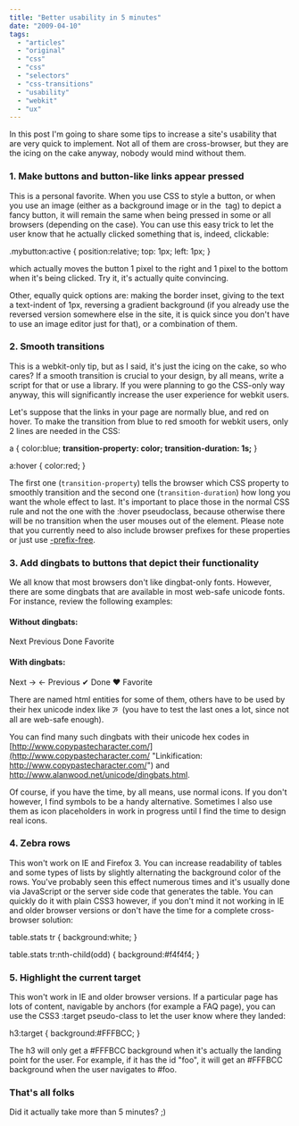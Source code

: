 ```yaml
---
title: "Better usability in 5 minutes"
date: "2009-04-10"
tags:
  - "articles"
  - "original"
  - "css"
  - "css"
  - "selectors"
  - "css-transitions"
  - "usability"
  - "webkit"
  - "ux"
---
```


In this post I'm going to share some tips to increase a site's usability that are very quick to implement. Not all of them are cross-browser, but they are the icing on the cake anyway, nobody would mind without them.

### 1\. Make buttons and button-like links appear pressed

This is a personal favorite. When you use CSS to style a button, or when you use an image (either as a background image or in the <img /> tag) to depict a fancy button, it will remain the same when being pressed in some or all browsers (depending on the case). You can use this easy trick to let the user know that he actually clicked something that is, indeed, clickable:

.mybutton:active {
	position:relative;
	top: 1px;
	left: 1px;
}

which actually moves the button 1 pixel to the right and 1 pixel to the bottom when it's being clicked. Try it, it's actually quite convincing.

Other, equally quick options are: making the border inset, giving to the text a text-indent of 1px, reversing a gradient background (if you already use the reversed version somewhere else in the site, it is quick since you don't have to use an image editor just for that), or a combination of them.

### 2\. Smooth transitions

This is a webkit-only tip, but as I said, it's just the icing on the cake, so who cares? If a smooth transition is crucial to your design, by all means, write a script for that or use a library. If you were planning to go the CSS-only way anyway, this will significantly increase the user experience for webkit users.

Let's suppose that the links in your page are normally blue, and red on hover. To make the transition from blue to red smooth for webkit users, only 2 lines are needed in the CSS:

a {
	color:blue;
 **transition-property: color;
	transition-duration: 1s;**
}

a:hover {
	color:red;
}

The first one (`transition-property`) tells the browser which CSS property to smoothly transition and the second one (`transition-duration`) how long you want the whole effect to last. It's important to place those in the normal CSS rule and not the one with the :hover pseudoclass, because otherwise there will be no transition when the user mouses out of the element. Please note that you currently need to also include browser prefixes for these properties or just use [\-prefix-free](http://leaverou.github.com/prefixfree).

### 3\. Add dingbats to buttons that depict their functionality

We all know that most browsers don't like dingbat-only fonts. However, there are some dingbats that are available in most web-safe unicode fonts. For instance, review the following examples:

#### Without dingbats:

Next Previous Done Favorite

#### With dingbats:

Next → ← Previous ✔ Done ♥ Favorite

There are named html entities for some of them, others have to be used by their hex unicode index like &#xABCD;  (you have to test the last ones a lot, since not all are web-safe enough).

You can find many such dingbats with their unicode hex codes in [http://www.copypastecharacter.com/](http://www.copypastecharacter.com/ "Linkification: http://www.copypastecharacter.com/") and http://www.alanwood.net/unicode/dingbats.html.

Of course, if you have the time, by all means, use normal icons. If you don't however, I find symbols to be a handy alternative. Sometimes I also use them as icon placeholders in work in progress until I find the time to design real icons.

### 4\. Zebra rows

This won't work on IE and Firefox 3. You can increase readability of tables and some types of lists by slightly alternating the background color of the rows. You've probably seen this effect numerous times and it's usually done via JavaScript or the server side code that generates the table. You can quickly do it with plain CSS3 however, if you don't mind it not working in IE and older browser versions or don't have the time for a complete cross-browser solution:

table.stats tr {
	background:white;
}

table.stats tr:nth-child(odd) {
	background:#f4f4f4;
}

### 5\. Highlight the current target

This won't work in IE and older browser versions. If a particular page has lots of content, navigable by anchors (for example a FAQ page), you can use the CSS3 :target pseudo-class to let the user know where they landed:

h3:target {
	background:#FFFBCC;
}

The h3 will only get a #FFFBCC background when it's actually the landing point for the user. For example, if it has the id "foo", it will get an #FFFBCC background when the user navigates to #foo.

### That's all folks

Did it actually take more than 5 minutes? ;)
